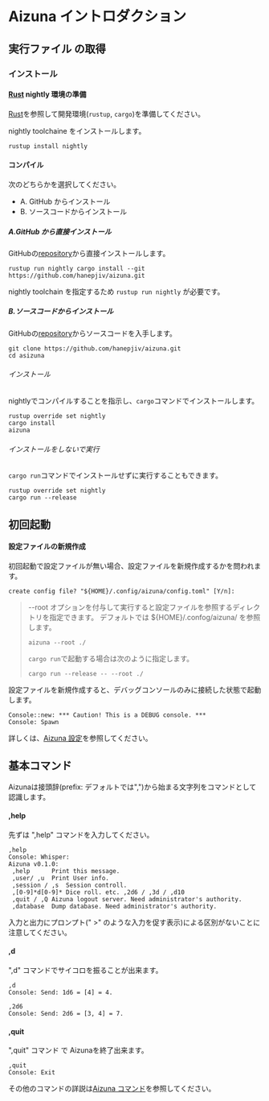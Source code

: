 # Aizuna イントロダクション

## 実行ファイル の取得

### インストール

#### [Rust][Rust] nightly 環境の準備
[Rust][Rust]を参照して開発環境(`rustup`, `cargo`)を準備してください。

nightly toolchaine をインストールします。

```shell
rustup install nightly
```
#### コンパイル

次のどちらかを選択してください。

* A. GitHub からインストール
* B. ソースコードからインストール

##### A.GitHub から直接インストール
GitHubの[repository][repository]から直接インストールします。

```shell
rustup run nightly cargo install --git https://github.com/hanepjiv/aizuna.git
```

nightly toolchain を指定するため `rustup run nightly` が必要です。

##### B.ソースコードからインストール
GitHubの[repository][repository]からソースコードを入手します。

```shell
git clone https://github.com/hanepjiv/aizuna.git
cd asizuna
```

###### インストール
nightlyでコンパイルすることを指示し、`cargo`コマンドでインストールします。

```shell
rustup override set nightly
cargo install
aizuna
```

###### インストールをしないで実行
`cargo run`コマンドでインストールせずに実行することもできます。

```shell
rustup override set nightly
cargo run --release
```

## 初回起動

#### 設定ファイルの新規作成
初回起動で設定ファイルが無い場合、設定ファイルを新規作成するかを問われます。

```
create config file? "${HOME}/.config/aizuna/config.toml" [Y/n]:
```

> --root オプションを付与して実行すると設定ファイルを参照するディレクトリを指定できます。
> デフォルトでは ${HOME}/.confog/aizuna/ を参照します。
> ```shell
> aizuna --root ./
> ```
>
> `cargo run`で起動する場合は次のように指定します。
> ```shell
> cargo run --release -- --root ./
> ```

設定ファイルを新規作成すると、デバッグコンソールのみに接続した状態で起動します。

```
Console::new: *** Caution! This is a DEBUG console. ***
Console: Spawn
```

詳しくは、[Aizuna 設定][Aizuna 設定]を参照してください。

## 基本コマンド
Aizunaは接頭辞(prefix: デフォルトでは",")から始まる文字列をコマンドとして認識します。

#### ,help
先ずは ",help" コマンドを入力してください。

```
,help
Console: Whisper:
Aizuna v0.1.0:
 ,help      Print this message.
 ,user/ ,u  Print User info.
 ,session / ,s  Session controll.
 ,[0-9]*d[0-9]* Dice roll. etc. ,2d6 / ,3d / ,d10
 ,quit / ,Q Aizuna logout server. Need administrator's authority.
 ,database  Dump database. Need administrator's authority.
```

入力と出力にプロンプト(" >" のような入力を促す表示)による区別がないことに注意してください。

#### ,d
",d" コマンドでサイコロを振ることが出来ます。


```
,d
Console: Send: 1d6 = [4] = 4.
```

```
,2d6
Console: Send: 2d6 = [3, 4] = 7.
```

#### ,quit
",quit" コマンド で Aizunaを終了出来ます。

```
,quit
Console: Exit
```

その他のコマンドの詳説は[Aizuna コマンド][Aizuna コマンド]を参照してください。

[repository]:https://github.com/hanepjiv/aizuna.git
[Rust]:https://www.rust-lang.org
[Aizuna 用語]:./aizuna_term.html
[Aizuna セッション]:./aizuna_term.html#セッション
[Aizuna ユーザ]:./aizuna_term.html#ユーザ
[Aizuna 設定]:./aizuna_config.html
[Aizuna 設定 - コネクタ]:./aizuna_config.html#コネクタ
[Aizuna コマンド]:./aizuna_command.html
